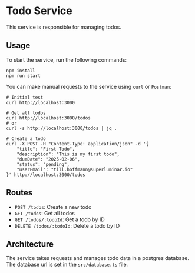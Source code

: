 # Todo Service

This service is responsible for managing todos.

## Usage

To start the service, run the following commands:

```
npm install
npm run start
```

You can make manual requests to the service using `curl` or `Postman`:

```
# Initial test
curl http://localhost:3000

# Get all todos
curl http://localhost:3000/todos
# or
curl -s http://localhost:3000/todos | jq .

# Create a todo
curl -X POST -H "Content-Type: application/json" -d '{
    "title": "First Todo",
    "description": "This is my first todo",
    "dueDate": "2025-02-06",
    "status": "pending",
    "userEmail": "till.hoffmann@superluminar.io"
}' http://localhost:3000/todos
```

## Routes

- `POST /todos`: Create a new todo
- `GET /todos`: Get all todos
- `GET /todos/:todoId`: Get a todo by ID
- `DELETE /todos/:todoId`: Delete a todo by ID

## Architecture

The service takes requests and manages todo data in a postgres database.
The database url is set in the `src/database.ts` file.
